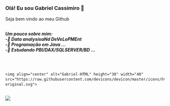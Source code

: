 ### Olá! Eu sou Gabriel Cassimiro 👋
Seja bem vindo ao meu Github 

##
<h5>Um pouco sobre mim:</5> 
<br>
  -💖<b> Data analysis</b>aNd  DeVeLoPMEnt 
<br>
  -🔭 Programação em Java ... 
<br>
  -🌱 Estudando PBI/DAX/SQLSERVER/BD ... 
<br>

##

<div>
 
</div> 
  <div style="display: inline_block"><br>
 
    <img align="center" alt="Gabriel-HTML" height="30" width="40" src="https://raw.githubusercontent.com/devicons/devicon/master/icons/html5/html5-original.svg">
</div> 
  
  ## 
    
  <a href="https://www.linkedin.com/in/gabriel-cassimiro-606067145/" target="_blank"><img src="https://img.shields.io/badge/-LinkedIn-%230077B5?style=for-the-badge&logo=linkedin&logoColor=white" target="_blank"></a> 
 
    
